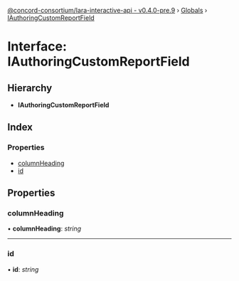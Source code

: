 [@concord-consortium/lara-interactive-api - v0.4.0-pre.9](../README.md) › [Globals](../globals.md) › [IAuthoringCustomReportField](iauthoringcustomreportfield.md)

# Interface: IAuthoringCustomReportField

## Hierarchy

* **IAuthoringCustomReportField**

## Index

### Properties

* [columnHeading](iauthoringcustomreportfield.md#columnheading)
* [id](iauthoringcustomreportfield.md#id)

## Properties

###  columnHeading

• **columnHeading**: *string*

___

###  id

• **id**: *string*
